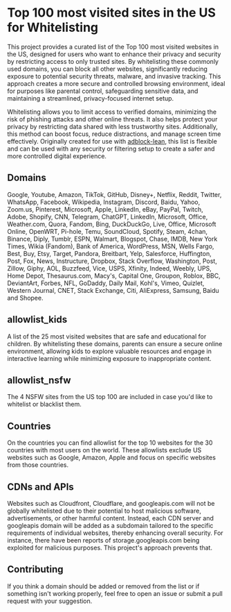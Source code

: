 # Top 100 most visited sites in the US for Whitelisting

This project provides a curated list of the Top 100 most visited websites in the US, designed for users who want to enhance their privacy and security by restricting access to only trusted sites. By whitelisting these commonly used domains, you can block all other websites, significantly reducing exposure to potential security threats, malware, and invasive tracking. This approach creates a more secure and controlled browsing environment, ideal for purposes like parental control, safeguarding sensitive data, and maintaining a streamlined, privacy-focused internet setup. 

Whitelisting allows you to limit access to verified domains, minimizing the risk of phishing attacks and other online threats. It also helps protect your privacy by restricting data shared with less trustworthy sites. Additionally, this method can boost focus, reduce distractions, and manage screen time effectively. Originally created for use with [adblock-lean](https://github.com/lynxthecat/adblock-lean), this list is flexible and can be used with any security or filtering setup to create a safer and more controlled digital experience.

## Domains
Google, Youtube, Amazon, TikTok, GitHub, Disney+, Netflix, Reddit, Twitter, WhatsApp, Facebook, Wikipedia, Instagram, Discord, Baidu, Yahoo, Zoom.us, Pinterest, Microsoft, Apple, LinkedIn, eBay, PayPal, Twitch, Adobe, Shopify, CNN, Telegram, ChatGPT, LinkedIn, Microsoft, Office, Weather.com, Quora, Fandom, Bing, DuckDuckGo, Live, Office, Microsoft Online, OpenWRT, Pi-hole, Temu, SoundCloud, Spotify, Steam, 4chan, Binance, Diply, Tumblr, ESPN, Walmart, Blogspot, Chase, IMDB, New York Times, Wikia (Fandom), Bank of America, WordPress, MSN, Wells Fargo, Best, Buy, Etsy, Target, Pandora, Breitbart, Yelp, Salesforce, Huffington, Post, Fox, News, Instructure, Dropbox, Stack Overflow, Washington, Post, Zillow, Giphy, AOL, Buzzfeed, Vice, USPS, Xfinity, Indeed, Weebly, UPS, Home Depot, Thesaurus.com, Macy's, Capital One, Groupon, Roblox, BBC, DeviantArt, Forbes, NFL, GoDaddy, Daily Mail, Kohl's, Vimeo, Quizlet, Western Journal, CNET, Stack Exchange, Citi, AliExpress, Samsung, Baidu and Shopee.

## allowlist_kids
A list of the 25 most visited websites that are safe and educational for children. By whitelisting these domains, parents can ensure a secure online environment, allowing kids to explore valuable resources and engage in interactive learning while minimizing exposure to inappropriate content.

## allowlist_nsfw
The 4 NSFW sites from the US top 100 are included in case you'd like to whitelist or blacklist them.

## Countries
On the countries you can find allowlist for the top 10 websites for the 30 countries with most users on the world. These allowlists exclude US websites such as Google, Amazon, Apple and focus on specific websites from those countries.

## CDNs and APIs
Websites such as Cloudfront, Cloudflare, and googleapis.com will not be globally whitelisted due to their potential to host malicious software, advertisements, or other harmful content. Instead, each CDN server and googleapis domain will be added as a subdomain tailored to the specific requirements of individual websites, thereby enhancing overall security. For instance, there have been reports of storage.googleapis.com being exploited for malicious purposes. This project's approach prevents that.

## Contributing

If you think a domain should be added or removed from the list or if something isn't working properly, feel free to open an issue or submit a pull request with your suggestion.
